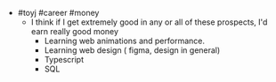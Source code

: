 - #toyj #career #money
	- I think if I get extremely good in any or all of these prospects, I'd earn really good money
		- Learning web animations and performance.
		- Learning web design ( figma, design in general)
		- Typescript
		- SQL